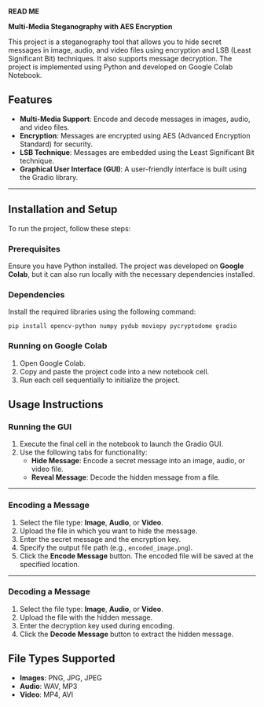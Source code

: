 **READ ME**

**Multi-Media Steganography with AES Encryption**

This project is a steganography tool that allows you to hide secret messages in image, audio, and video files using encryption and LSB (Least Significant Bit) techniques. It also supports message decryption. The project is implemented using Python and developed on Google Colab Notebook.

## **Features**

* **Multi-Media Support**: Encode and decode messages in images, audio, and video files.  
* **Encryption**: Messages are encrypted using AES (Advanced Encryption Standard) for security.  
* **LSB Technique**: Messages are embedded using the Least Significant Bit technique.  
* **Graphical User Interface (GUI)**: A user-friendly interface is built using the Gradio library.

---

## **Installation and Setup**

To run the project, follow these steps:

### **Prerequisites**

Ensure you have Python installed. The project was developed on **Google Colab**, but it can also run locally with the necessary dependencies installed.

### **Dependencies**

Install the required libraries using the following command:

`pip install opencv-python numpy pydub moviepy pycryptodome gradio`

### **Running on Google Colab**

1. Open Google Colab.  
2. Copy and paste the project code into a new notebook cell.  
3. Run each cell sequentially to initialize the project.

## **Usage Instructions**

### **Running the GUI**

1. Execute the final cell in the notebook to launch the Gradio GUI.  
2. Use the following tabs for functionality:  
   * **Hide Message**: Encode a secret message into an image, audio, or video file.  
   * **Reveal Message**: Decode the hidden message from a file.

---

### **Encoding a Message**

1. Select the file type: **Image**, **Audio**, or **Video**.  
2. Upload the file in which you want to hide the message.  
3. Enter the secret message and the encryption key.  
4. Specify the output file path (e.g., `encoded_image.png`).  
5. Click the **Encode Message** button. The encoded file will be saved at the specified location.

---

### **Decoding a Message**

1. Select the file type: **Image**, **Audio**, or **Video**.  
2. Upload the file with the hidden message.  
3. Enter the decryption key used during encoding.  
4. Click the **Decode Message** button to extract the hidden message.

## **File Types Supported**

* **Images**: PNG, JPG, JPEG
* **Audio**: WAV, MP3
* **Video**: MP4, AVI

